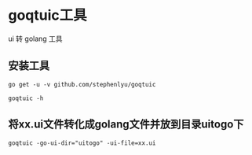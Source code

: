 # goqtuic工具
ui 转 golang 工具

## 安装工具
```shell
go get -u -v github.com/stephenlyu/goqtuic

goqtuic -h
```

## 将xx.ui文件转化成golang文件并放到目录uitogo下
```shell
goqtuic -go-ui-dir="uitogo" -ui-file=xx.ui 
```